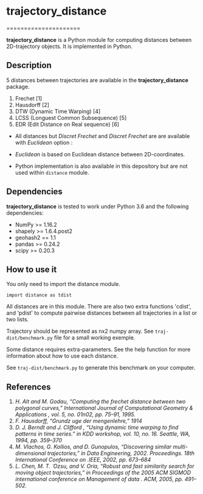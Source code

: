 # trajectory_distance
=====================

**trajectory_distance** is a Python module for computing distances between 2D-trajectory objects.
It is implemented in Python.

## Description

5 distances between trajectories are available in the **trajectory_distance**  package.

1. Frechet [1]
2. Hausdorff [2]
3. DTW (Dynamic Time Warping) [4]
4. LCSS (Longuest Common Subsequence) [5]
5. EDR (Edit Distance on Real sequence) [6]

* All distances but *Discret Frechet* and *Discret Frechet* are are available with *Euclidean* option :
 *  *Euclidean* is based on Euclidean distance between 2D-coordinates.

* Python implementation is also available in this depository but are not used within `distance` module.

## Dependencies

**trajectory_distance** is tested to work under Python 3.6 and the following dependencies:
 
* NumPy >= 1.16.2
* shapely >= 1.6.4.post2
* geohash2 == 1.1
* pandas >= 0.24.2
* scipy >= 0.20.3

## How to use it

You only need to import the distance module.

```
import distance as tdist
```

All distances are in this module. There are also two extra functions 'cdist', and 'pdist' to compute pairwise distances between all trajectories in a list or two lists. 

Trajectory should be represented as nx2 numpy array. 
See `traj-dist/benchmark.py` file for a small working exemple. 

Some distance requires extra-parameters.
See the help function for more information about how to use each distance.

See `traj-dist/benchmark.py` to generate this benchmark on your computer.

## References

1. *H.  Alt  and  M.  Godau,  “Computing  the  frechet  distance  between  two polygonal curves,”
International Journal of Computational Geometry &
Applications
, vol. 5, no. 01n02, pp. 75–91, 1995.*
2. *F. Hausdorff, “Grundz uge der mengenlehre,” 1914*
3. *D. J. Berndt and J. Clifford , “Using dynamic time warping to find patterns in time series.” in KDD workshop, vol. 10, no. 16. Seattle, WA, 1994, pp. 359–370* 
4. *M. Vlachos, G. Kollios, and D. Gunopulos, “Discovering similar multi-
dimensional trajectories,” in
Data Engineering, 2002. Proceedings. 18th
International Conference on
.IEEE, 2002, pp. 673–684*
5. *L. Chen, M. T. ̈
Ozsu, and V. Oria, “Robust and fast similarity search for
moving object trajectories,” in Proceedings of the 2005 ACM SIGMOD
international  conference  on  Management  of  data
.      ACM,  2005,  pp.
491–502.*


